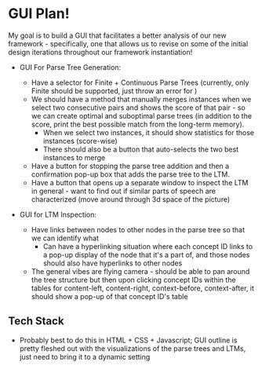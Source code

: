 # GUI Plan!

My goal is to build a GUI that facilitates a better analysis of our new framework - specifically, one that allows us to revise on some of the initial design iterations throughout our framework instantiation!
*   GUI For Parse Tree Generation:
    *   Have a selector for Finite + Continuous Parse Trees (currently, only Finite should be supported, just throw an error for )
    *   We should have a method that manually merges instances when we select two consecutive pairs and shows the score of that pair - so we can create optimal and suboptimal parse trees (in addition to the score, print the best possible match from the long-term memory).
        *   When we select two instances, it should show statistics for those instances (score-wise)
        *   There should also be a button that auto-selects the two best instances to merge
    *   Have a button for stopping the parse tree addition and then a confirmation pop-up box that adds the parse tree to the LTM.
    *   Have a button that opens up a separate window to inspect the LTM in general - want to find out if similar parts of speech are characterized (move around through 3d space of the picture)

*   GUI for LTM Inspection:
    *   Have links between nodes to other nodes in the parse tree so that we can identify what 
        *   Can have a hyperlinking situation where each concept ID links to a pop-up display of the node that it's a part of, and those nodes should also have hyperlinks to other nodes
    *   The general vibes are flying camera - should be able to pan around the tree structure but then upon clicking concept IDs within the tables for content-left, content-right, context-before, context-after, it should show a pop-up of that concept ID's table

## Tech Stack

*   Probably best to do this in HTML + CSS + Javascript; GUI outline is pretty fleshed out with the visualizations of the parse trees and LTMs, just need to bring it to a dynamic setting